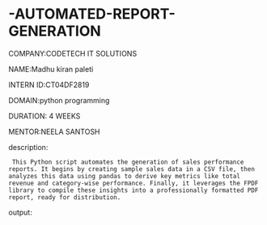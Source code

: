 # -AUTOMATED-REPORT-GENERATION


COMPANY:CODETECH IT SOLUTIONS

NAME:Madhu kiran paleti

INTERN ID:CT04DF2819

DOMAIN:python programming

DURATION: 4 WEEKS

MENTOR:NEELA SANTOSH


description:



     This Python script automates the generation of sales performance reports. It begins by creating sample sales data in a CSV file, then analyzes this data using pandas to derive key metrics like total revenue and category-wise performance. Finally, it leverages the FPDF library to compile these insights into a professionally formatted PDF report, ready for distribution.



output:


     
